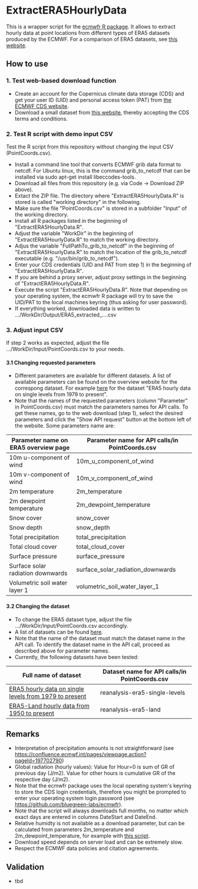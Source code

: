 # ExtractERA5HourlyData
This is a wrapper script for the [ecmwfr R package](https://github.com/bluegreen-labs/ecmwfr). It allows to extract hourly data at point locations from different types of ERA5 datasets produced by the ECMWF. For a comparison of ERA5 datasets, see [this website](https://confluence.ecmwf.int/display/CKB/The+family+of+ERA5+datasets).

## How to use
### 1. Test web-based download function
- Create an account for the Copernicus climate data storage (CDS) and get your user ID (UID) and personal access token (PAT) from [the ECMWF CDS website](
  https://cds.climate.copernicus.eu/).
- Download a small dataset from [this website](https://cds.climate.copernicus.eu/cdsapp#!/dataset/reanalysis-era5-single-levels?tab=form), thereby accepting the CDS terms and conditions.

### 2. Test R script with demo input CSV
Test the R script from this repository without changing the input CSV (PointCoords.csv).
- Install a command line tool that converts ECMWF grib data format to netcdf. For Ubuntu linux, this is the command grib_to_netcdf that can be installed via sudo apt-get install libeccodes-tools.
- Download all files from this repository (e.g. via Code -> Download ZIP above).
- Extact the ZIP file. The directory where "ExtractERA5HourlyData.R" is stored is called "working directory" in the following.
- Make sure the file "PointCoords.csv" is stored in a subfolder "Input" of the working directory.
- Install all R packages listed in the beginning of "ExtractERA5HourlyData.R".
- Adjust the variable "WorkDir" in the beginning of "ExtractERA5HourlyData.R" to match the working directory.
- Adjus the variable "FullPathTo_grib_to_netcdf" in the beginning of "ExtractERA5HourlyData.R" to match the location of the grib_to_netcdf executable (e.g. "/usr/bin/grib_to_netcdf").
- Enter your CDS credentials (UID and PAT from step 1) in the beginning of "ExtractERA5HourlyData.R".
- If you are behind a proxy server, adjust proxy settings in the beginning of "ExtractERA5HourlyData.R".
- Execute the script "ExtractERA5HourlyData.R". Note that depending on your operating system, the ecmwfr R package will try to save the UID/PAT to the local machines keyring (thus asking for user password).
- If everything worked, downloaded data is written to .../WorkDir/Output/ERA5_extracted_....csv

### 3. Adjust input CSV
If step 2 works as expected, adjust the file .../WorkDir/Input/PointCoords.csv to your needs.

#### 3.1 Changing requested parameters
- Different parameters are available for different datasets. A list of available parameters can be found on the overview website for the correspong dataset. For example [here](https://cds.climate.copernicus.eu/cdsapp#!/dataset/reanalysis-era5-single-levels?tab=overview) for the dataset "ERA5 hourly data on single levels from 1979 to present".
- Note that the names of the requested parameters (column "Parameter" in PointCoords.csv) must match the parameters names for API calls. To get these names, go to the web download (step 1), select the desired parameters and click the "Show API request" button at the bottom left of the website. Some parameters name are:

| Parameter name on ERA5 overview page  | Parameter name for API calls/in PointCoords.csv|
| ------------- |-------------|
| 10m u-component of wind | 10m_u_component_of_wind |
| 10m v-component of wind | 10m_v_component_of_wind |
| 2m temperature | 2m_temperature |
| 2m dewpoint temperature | 2m_dewpoint_temperature |
| Snow cover | snow_cover |
| Snow depth | snow_depth |
| Total precipitation | total_precipitation |
| Total cloud cover | total_cloud_cover |
| Surface pressure | surface_pressure |
| Surface solar radiation downwards | surface_solar_radiation_downwards |
| Volumetric soil water layer 1 | volumetric_soil_water_layer_1 |

#### 3.2 Changing the dataset
 - To change the ERA5 dataset type, adjust the file .../WorkDir/Input/PointCoords.csv accordingly.
 - A list of datasets can be found [here](https://cds.climate.copernicus.eu/cdsapp#!/search?type=dataset).
 - Note that the name of the dataset must match the dataset name in the API call. To identify the dataset name in the API call, proceed as described above for parameter names.
 - Currently, the following datasets have been tested:

| Full name of dataset  | Dataset name for API calls/in PointCoords.csv|
| ------------- |-------------|
| [ERA5 hourly data on single levels from 1979 to present](https://cds.climate.copernicus.eu/cdsapp#!/dataset/reanalysis-era5-single-levels?tab=overview) | reanalysis-era5-single-levels |
| [ERA5-Land hourly data from 1950 to present](https://cds.climate.copernicus.eu/cdsapp#!/dataset/reanalysis-era5-land?tab=overview) | reanalysis-era5-land |


## Remarks
- Interpretation of precipitation amounts is not straightforward (see https://confluence.ecmwf.int/pages/viewpage.action?pageId=197702790)
-  Global radiation (hourly values): Value for Hour=0 is sum of GR of previous day (J/m2). Value for other hours is cumulative GR of the respective day (J/m2).
- Note that the ecmwfr package uses the local operating system's keyring to store the CDS login credentials, therefore you might be prompted to enter your operating system login password (see https://github.com/bluegreen-labs/ecmwfr).
- Note that the script will always downloads full months, no matter which exact days are entered in columns DateStart and DateEnd.
- Relative humidty is not available as a download parameter, but can be calculated from parameters 2m_temperature and 2m_dewpoint_temperature, for example with [this script](https://github.com/AndSchmitz/CalculateRelHumid).
- Download speed depends on server load and can be extremely slow.
- Respect the ECMWF data policies and citation agreements.


## Validation

- tbd
